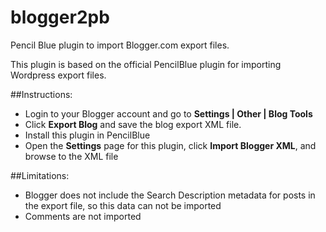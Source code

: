 # blogger2pb
Pencil Blue plugin to import Blogger.com export files.

This plugin is based on the official PencilBlue plugin for importing Wordpress export files.

##Instructions:
- Login to your Blogger account and go to **Settings | Other | Blog Tools**
- Click **Export Blog** and save the blog export XML file.
- Install this plugin in PencilBlue
- Open the **Settings** page for this plugin, click **Import Blogger XML**, and browse to the XML file

##Limitations: 
- Blogger does not include the Search Description metadata for posts in the export file, so this data can not be imported
- Comments are not imported
